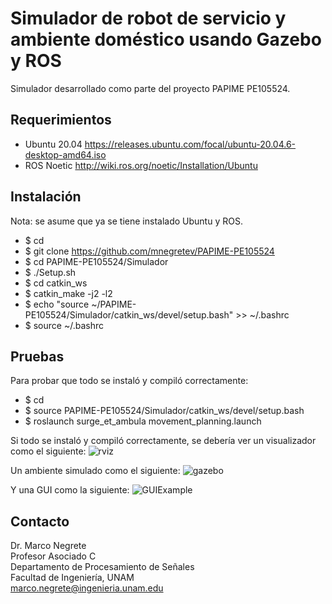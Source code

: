 # Simulador de robot de servicio y ambiente doméstico usando Gazebo y ROS
Simulador desarrollado como parte del proyecto PAPIME PE105524.

## Requerimientos

* Ubuntu 20.04 https://releases.ubuntu.com/focal/ubuntu-20.04.6-desktop-amd64.iso
* ROS Noetic http://wiki.ros.org/noetic/Installation/Ubuntu

## Instalación

Nota: se asume que ya se tiene instalado Ubuntu y ROS.

* $ cd
* $ git clone https://github.com/mnegretev/PAPIME-PE105524
* $ cd PAPIME-PE105524/Simulador
* $ ./Setup.sh
* $ cd catkin_ws
* $ catkin_make -j2 -l2
* $ echo "source ~/PAPIME-PE105524/Simulador/catkin_ws/devel/setup.bash" >> ~/.bashrc
* $ source ~/.bashrc

## Pruebas

Para probar que todo se instaló y compiló correctamente:

* $ cd 
* $ source PAPIME-PE105524/Simulador/catkin_ws/devel/setup.bash
* $ roslaunch surge_et_ambula movement_planning.launch

Si todo se instaló y compiló correctamente, se debería ver un visualizador como el siguiente:
![rviz](https://github.com/mnegretev/Mobile-Robots-2025-1/blob/main/Media/rviz.png)

Un ambiente simulado como el siguiente:
![gazebo](https://github.com/mnegretev/Mobile-Robots-2025-1/blob/main/Media/gazebo.png)

Y una GUI como la siguiente:
![GUIExample](https://github.com/mnegretev/Mobile-Robots-2025-1/blob/main/Media/gui.png)

## Contacto
Dr. Marco Negrete<br>
Profesor Asociado C<br>
Departamento de Procesamiento de Señales<br>
Facultad de Ingeniería, UNAM <br>
marco.negrete@ingenieria.unam.edu<br>
